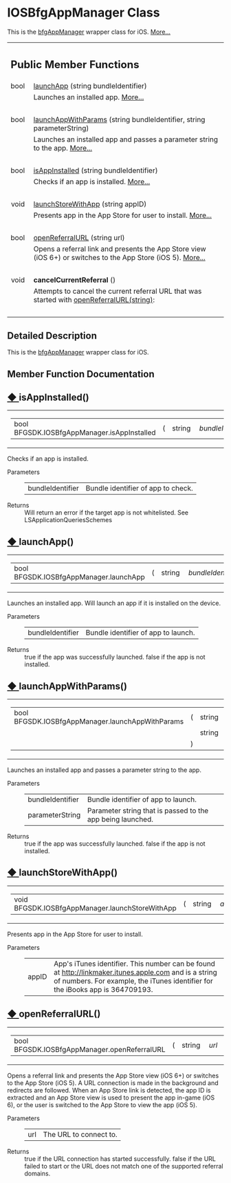 
# IOSBfgAppManager Class 

<div class="contents">This is the <a class="el" href="class_b_f_g_s_d_k_1_1bfg_app_manager.html">bfgAppManager</a> wrapper class for iOS.    <a href="class_b_f_g_s_d_k_1_1_i_o_s_bfg_app_manager.html#details">More...</a><table class="memberdecls"><tr class="heading"><td colspan="2"><h2 class="groupheader"><a id="pub-methods" name="pub-methods"></a> Public Member Functions</h2></td></tr><tr class="memitem:a25c9e65ba61f51ec3fa5756be781793e"><td class="memItemLeft" align="right" valign="top">bool&#160;</td><td class="memItemRight" valign="bottom"><a class="el" href="class_b_f_g_s_d_k_1_1_i_o_s_bfg_app_manager.html#a25c9e65ba61f51ec3fa5756be781793e">launchApp</a> (string bundleIdentifier)</td></tr><tr class="memdesc:a25c9e65ba61f51ec3fa5756be781793e"><td class="mdescLeft">&#160;</td><td class="mdescRight">Launches an installed app.  <a href="class_b_f_g_s_d_k_1_1_i_o_s_bfg_app_manager.html#a25c9e65ba61f51ec3fa5756be781793e">More...</a><br /></td></tr><tr class="separator:a25c9e65ba61f51ec3fa5756be781793e"><td class="memSeparator" colspan="2">&#160;</td></tr><tr class="memitem:a26c40222793047b3ea7ebe894d1dd214"><td class="memItemLeft" align="right" valign="top">bool&#160;</td><td class="memItemRight" valign="bottom"><a class="el" href="class_b_f_g_s_d_k_1_1_i_o_s_bfg_app_manager.html#a26c40222793047b3ea7ebe894d1dd214">launchAppWithParams</a> (string bundleIdentifier, string parameterString)</td></tr><tr class="memdesc:a26c40222793047b3ea7ebe894d1dd214"><td class="mdescLeft">&#160;</td><td class="mdescRight">Launches an installed app and passes a parameter string to the app.  <a href="class_b_f_g_s_d_k_1_1_i_o_s_bfg_app_manager.html#a26c40222793047b3ea7ebe894d1dd214">More...</a><br /></td></tr><tr class="separator:a26c40222793047b3ea7ebe894d1dd214"><td class="memSeparator" colspan="2">&#160;</td></tr><tr class="memitem:a99ec3403dbd0720f60d05aa7a247642b"><td class="memItemLeft" align="right" valign="top">bool&#160;</td><td class="memItemRight" valign="bottom"><a class="el" href="class_b_f_g_s_d_k_1_1_i_o_s_bfg_app_manager.html#a99ec3403dbd0720f60d05aa7a247642b">isAppInstalled</a> (string bundleIdentifier)</td></tr><tr class="memdesc:a99ec3403dbd0720f60d05aa7a247642b"><td class="mdescLeft">&#160;</td><td class="mdescRight">Checks if an app is installed.  <a href="class_b_f_g_s_d_k_1_1_i_o_s_bfg_app_manager.html#a99ec3403dbd0720f60d05aa7a247642b">More...</a><br /></td></tr><tr class="separator:a99ec3403dbd0720f60d05aa7a247642b"><td class="memSeparator" colspan="2">&#160;</td></tr><tr class="memitem:a43b34919d7c4335d68cf10f2ddf904e8"><td class="memItemLeft" align="right" valign="top">void&#160;</td><td class="memItemRight" valign="bottom"><a class="el" href="class_b_f_g_s_d_k_1_1_i_o_s_bfg_app_manager.html#a43b34919d7c4335d68cf10f2ddf904e8">launchStoreWithApp</a> (string appID)</td></tr><tr class="memdesc:a43b34919d7c4335d68cf10f2ddf904e8"><td class="mdescLeft">&#160;</td><td class="mdescRight">Presents app in the App Store for user to install.  <a href="class_b_f_g_s_d_k_1_1_i_o_s_bfg_app_manager.html#a43b34919d7c4335d68cf10f2ddf904e8">More...</a><br /></td></tr><tr class="separator:a43b34919d7c4335d68cf10f2ddf904e8"><td class="memSeparator" colspan="2">&#160;</td></tr><tr class="memitem:acea38816ac13a3f06fd0429643e7f5c7"><td class="memItemLeft" align="right" valign="top">bool&#160;</td><td class="memItemRight" valign="bottom"><a class="el" href="class_b_f_g_s_d_k_1_1_i_o_s_bfg_app_manager.html#acea38816ac13a3f06fd0429643e7f5c7">openReferralURL</a> (string url)</td></tr><tr class="memdesc:acea38816ac13a3f06fd0429643e7f5c7"><td class="mdescLeft">&#160;</td><td class="mdescRight">Opens a referral link and presents the App Store view (iOS 6+) or switches to the App Store (iOS 5).  <a href="class_b_f_g_s_d_k_1_1_i_o_s_bfg_app_manager.html#acea38816ac13a3f06fd0429643e7f5c7">More...</a><br /></td></tr><tr class="separator:acea38816ac13a3f06fd0429643e7f5c7"><td class="memSeparator" colspan="2">&#160;</td></tr><tr class="memitem:a729422ca836c21baeda1d2462c674912"><td class="memItemLeft" align="right" valign="top"><a id="a729422ca836c21baeda1d2462c674912" name="a729422ca836c21baeda1d2462c674912"></a> void&#160;</td><td class="memItemRight" valign="bottom"><b>cancelCurrentReferral</b> ()</td></tr><tr class="memdesc:a729422ca836c21baeda1d2462c674912"><td class="mdescLeft">&#160;</td><td class="mdescRight">Attempts to cancel the current referral URL that was started with <a class="el" href="class_b_f_g_s_d_k_1_1_i_o_s_bfg_app_manager.html#acea38816ac13a3f06fd0429643e7f5c7" title="Opens a referral link and presents the App Store view (iOS 6+) or switches to the App Store (iOS 5).">openReferralURL(string)</a>: <br /></td></tr><tr class="separator:a729422ca836c21baeda1d2462c674912"><td class="memSeparator" colspan="2">&#160;</td></tr></table><a name="details" id="details"></a><h2 class="groupheader">Detailed Description</h2><div class="textblock">This is the <a class="el" href="class_b_f_g_s_d_k_1_1bfg_app_manager.html">bfgAppManager</a> wrapper class for iOS. </div><h2 class="groupheader">Member Function Documentation</h2><a id="a99ec3403dbd0720f60d05aa7a247642b" name="a99ec3403dbd0720f60d05aa7a247642b"></a><h2 class="memtitle"><span class="permalink"><a href="#a99ec3403dbd0720f60d05aa7a247642b">&#9670;&nbsp;</a></span>isAppInstalled()</h2><div class="memitem"><div class="memproto"><table class="mlabels"><tr><td class="mlabels-left"><table class="memname"><tr><td class="memname">bool BFGSDK.IOSBfgAppManager.isAppInstalled </td><td>(</td><td class="paramtype">string&#160;</td><td class="paramname"><em>bundleIdentifier</em></td><td>)</td><td></td></tr></table></td><td class="mlabels-right"><span class="mlabels"><span class="mlabel">inline</span></span></td></tr></table></div><div class="memdoc">Checks if an app is installed. <dl class="params"><dt>Parameters</dt><dd><table class="params"><tr><td class="paramname">bundleIdentifier</td><td>Bundle identifier of app to check.</td></tr></table></dd></dl><dl class="section return"><dt>Returns</dt><dd>Will return an error if the target app is not whitelisted. See LSApplicationQueriesSchemes</dd></dl></div></div><a id="a25c9e65ba61f51ec3fa5756be781793e" name="a25c9e65ba61f51ec3fa5756be781793e"></a><h2 class="memtitle"><span class="permalink"><a href="#a25c9e65ba61f51ec3fa5756be781793e">&#9670;&nbsp;</a></span>launchApp()</h2><div class="memitem"><div class="memproto"><table class="mlabels"><tr><td class="mlabels-left"><table class="memname"><tr><td class="memname">bool BFGSDK.IOSBfgAppManager.launchApp </td><td>(</td><td class="paramtype">string&#160;</td><td class="paramname"><em>bundleIdentifier</em></td><td>)</td><td></td></tr></table></td><td class="mlabels-right"><span class="mlabels"><span class="mlabel">inline</span></span></td></tr></table></div><div class="memdoc">Launches an installed app. Will launch an app if it is installed on the device. <dl class="params"><dt>Parameters</dt><dd><table class="params"><tr><td class="paramname">bundleIdentifier</td><td>Bundle identifier of app to launch.</td></tr></table></dd></dl><dl class="section return"><dt>Returns</dt><dd>true if the app was successfully launched. false if the app is not installed.</dd></dl></div></div><a id="a26c40222793047b3ea7ebe894d1dd214" name="a26c40222793047b3ea7ebe894d1dd214"></a><h2 class="memtitle"><span class="permalink"><a href="#a26c40222793047b3ea7ebe894d1dd214">&#9670;&nbsp;</a></span>launchAppWithParams()</h2><div class="memitem"><div class="memproto"><table class="mlabels"><tr><td class="mlabels-left"><table class="memname"><tr><td class="memname">bool BFGSDK.IOSBfgAppManager.launchAppWithParams </td><td>(</td><td class="paramtype">string&#160;</td><td class="paramname"><em>bundleIdentifier</em>, </td></tr><tr><td class="paramkey"></td><td></td><td class="paramtype">string&#160;</td><td class="paramname"><em>parameterString</em>&#160;</td></tr><tr><td></td><td>)</td><td></td><td></td></tr></table></td><td class="mlabels-right"><span class="mlabels"><span class="mlabel">inline</span></span></td></tr></table></div><div class="memdoc">Launches an installed app and passes a parameter string to the app. <dl class="params"><dt>Parameters</dt><dd><table class="params"><tr><td class="paramname">bundleIdentifier</td><td>Bundle identifier of app to launch.</td></tr><tr><td class="paramname">parameterString</td><td>Parameter string that is passed to the app being launched.</td></tr></table></dd></dl><dl class="section return"><dt>Returns</dt><dd>true if the app was successfully launched. false if the app is not installed.</dd></dl></div></div><a id="a43b34919d7c4335d68cf10f2ddf904e8" name="a43b34919d7c4335d68cf10f2ddf904e8"></a><h2 class="memtitle"><span class="permalink"><a href="#a43b34919d7c4335d68cf10f2ddf904e8">&#9670;&nbsp;</a></span>launchStoreWithApp()</h2><div class="memitem"><div class="memproto"><table class="mlabels"><tr><td class="mlabels-left"><table class="memname"><tr><td class="memname">void BFGSDK.IOSBfgAppManager.launchStoreWithApp </td><td>(</td><td class="paramtype">string&#160;</td><td class="paramname"><em>appID</em></td><td>)</td><td></td></tr></table></td><td class="mlabels-right"><span class="mlabels"><span class="mlabel">inline</span></span></td></tr></table></div><div class="memdoc">Presents app in the App Store for user to install. <dl class="params"><dt>Parameters</dt><dd><table class="params"><tr><td class="paramname">appID</td><td>App's iTunes identifier. This number can be found at <a href="http://linkmaker.itunes.apple.com">http://linkmaker.itunes.apple.com</a> and is a string of numbers. For example, the iTunes identifier for the iBooks app is 364709193.</td></tr></table></dd></dl></div></div><a id="acea38816ac13a3f06fd0429643e7f5c7" name="acea38816ac13a3f06fd0429643e7f5c7"></a><h2 class="memtitle"><span class="permalink"><a href="#acea38816ac13a3f06fd0429643e7f5c7">&#9670;&nbsp;</a></span>openReferralURL()</h2><div class="memitem"><div class="memproto"><table class="mlabels"><tr><td class="mlabels-left"><table class="memname"><tr><td class="memname">bool BFGSDK.IOSBfgAppManager.openReferralURL </td><td>(</td><td class="paramtype">string&#160;</td><td class="paramname"><em>url</em></td><td>)</td><td></td></tr></table></td><td class="mlabels-right"><span class="mlabels"><span class="mlabel">inline</span></span></td></tr></table></div><div class="memdoc">Opens a referral link and presents the App Store view (iOS 6+) or switches to the App Store (iOS 5). A URL connection is made in the background and redirects are followed. When an App Store link is detected, the app ID is extracted and an App Store view is used to present the app in-game (iOS 6), or the user is switched to the App Store to view the app (iOS 5). <dl class="params"><dt>Parameters</dt><dd><table class="params"><tr><td class="paramname">url</td><td>The URL to connect to.</td></tr></table></dd></dl><dl class="section return"><dt>Returns</dt><dd>true if the URL connection has started successfully. false if the URL failed to start or the URL does not match one of the supported referral domains.</dd></dl></div></div></div> 
